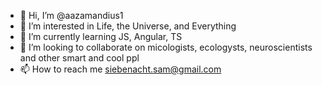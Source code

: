 - 👋 Hi, I’m @aazamandius1
- 👀 I’m interested in Life, the Universe, and Everything 
- 🌱 I’m currently learning JS, Angular, TS
- 💞️ I’m looking to collaborate on micologists, ecologysts, neuroscientists and other smart and cool ppl
- 📫 How to reach me siebenacht.sam@gmail.com

<!---
aazamandius1/aazamandius1 is a ✨ special ✨ repository because its `README.md` (this file) appears on your GitHub profile.
You can click the Preview link to take a look at your changes.
--->
